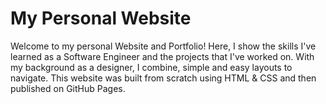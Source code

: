 # My Personal Website
Welcome to my personal Website and Portfolio! Here, I show the skills I've learned as a Software Engineer and the projects that I've worked on. With my background as a designer, I combine, simple and easy layouts to navigate. This website was built from scratch using HTML & CSS  and then published on GitHub Pages.
